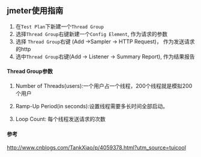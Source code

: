 ## jmeter使用指南

1. 在`Test Plan`下新建一个`Thread Group`
2. 选择`Thread Group`右键新建一个`Config Element`, 作为请求的参数
3. 选择	`Thread Group`右键 (Add ->Sampler -> HTTP Request)， 作为发送请求的http
4. 选中`Thread Group`右键(Add -> Listener -> Summary Report), 作为结果报告

#### Thread Group参数

1. Number of Threads(users):一个用户占一个线程，200个线程就是模拟200个用户

2. Ramp-Up Period(in seconds):设置线程需要多长时间全部启动。

3. Loop Count: 每个线程发送请求的次数


#### 参考

http://www.cnblogs.com/TankXiao/p/4059378.html?utm_source=tuicool